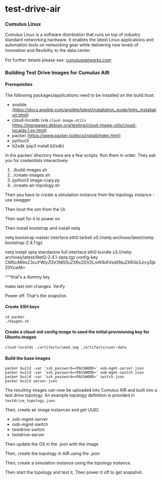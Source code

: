 # test-drive-air

### Cumulus Linux

Cumulus Linux is a software distribution that runs on top of industry standard networking hardware. It enables the latest Linux applications and automation tools on networking gear while delivering new levels of innovation and ﬂexibility to the data center.

For further details please see: [cumulusnetworks.com](http://www.cumulusnetworks.com)

### Building Test Drive Images for Cumulus AIR

#### Prerequisites

The following packages/applications need to be installed on the build host:

- ansible (https://docs.ansible.com/ansible/latest/installation_guide/intro_installation.html)
- cloud-localds (via `cloud-image-utils` https://manpages.debian.org/testing/cloud-image-utils/cloud-localds.1.en.html)
- packer (https://www.packer.io/docs/install/index.html)
- python3
- b2sdk (pip3 install b2sdk)

In the packer/ directory there are a few scripts. Run them in order.
They ask you for credentials interactively

1) ./build-images.sh
2) ./create-images.sh
3) python3 image-copy.py
4) ./create-air-topology.sh

Then you have to create a simulation instance from the topology instance - use swagger

Then boot the sim from the UI. 

Then wait for it to power on

Then install bootstrap and install netq

netq bootstrap master interface eth0 tarball s3://netq-archives/latest/netq-bootstrap-2.4.1.tgz

netq install opta standalone full interface eth0 bundle s3://netq-archives/latest/NetQ-2.4.1-opta.tgz config-key CMScARImZ3cuYWlyZGV2MS5uZXRxZGV2LmN1bXVsdXNuZXR3b3Jrcy5jb20YuwM=

^^^that's a dummy key

make last min changes. Verify

Power off. That's the snapshot.








#### Create SSH keys

```
cd packer
./keygen.sh
```

#### Create a cloud-init config image to seed the initial provisioning key for Ubuntu images

```
cloud-localds ./artifacts/seed.img ./artifacts/user-data
```

#### Build the base images

```
packer build -var 'ssh_password=<PASSWORD>' oob-mgmt-server.json
packer build -var 'ssh_password=<PASSWORD>' oob-mgmt-switch.json
packer build -var 'ssh_password=<PASSWORD>' switch.json
packer build server.json
```

The resulting images can now be uploaded into Cumulus AIR and built into a test drive topology. An example topology definition is provided in `testdrive_topology.json`.

Then, create air image instances and get UUID.
- oob-mgmt-server
- oob-mgmt-switch
- testdrive-switch
- testdrive-server

Then update the OS in the .json with the image

Then, create the topology in AIR using the .json

Then, create a simulation instance using the topology instance.

Then start the topology and test it, Then power it off to get snapshot.

